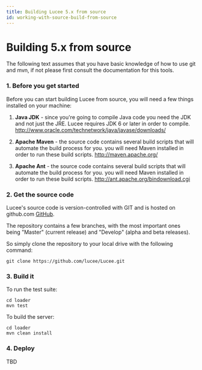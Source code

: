```yaml
---
title: Building Lucee 5.x from source
id: working-with-source-build-from-source
---
```


# Building 5.x from source #

The following text assumes that you have basic knowledge of how to use git and mvn, if not please first consult the documentation for this tools.

### 1. Before you get started

Before you can start building Lucee from source, you will need a few things installed on your machine:

1. **Java JDK** - since you're going to compile Java code you need the JDK and not just the JRE.  Lucee requires JDK 6 or later in order to compile.  http://www.oracle.com/technetwork/java/javase/downloads/

1. **Apache Maven** - the source code contains several build scripts that will automate the build process for you. you will need Maven installed in order to run these build scripts. http://maven.apache.org/

1. **Apache Ant** - the source code contains several build scripts that will automate the build process for you. you will need Maven installed in order to run these build scripts. http://ant.apache.org/bindownload.cgi

### 2. Get the source code

Lucee's source code is version-controlled with GIT and is hosted on github.com [GitHub](https://github.com/lucee/lucee).

The repository contains a few branches, with the most important ones being "Master" (current release) and "Develop" (alpha and beta releases).

So simply clone the repository to your local drive with the following command:

    git clone https://github.com/lucee/Lucee.git

### 3. Build it

To run the test suite:

    cd loader
    mvn test

To build the server:

    cd loader
    mvn clean install

### 4. Deploy

TBD
